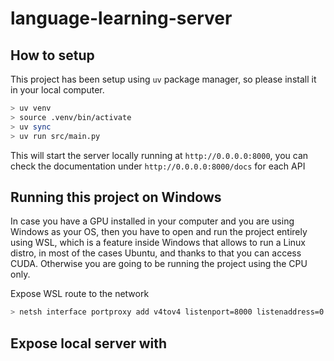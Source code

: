 # language-learning-server


## How to setup

This project has been setup using `uv` package manager, so please install it in your local computer.

```bash
> uv venv
> source .venv/bin/activate
> uv sync
> uv run src/main.py
```

This will start the server locally running at `http://0.0.0.0:8000`, you can check the documentation under `http://0.0.0.0:8000/docs` for each API


## Running this project on Windows

In case you have a GPU installed in your computer and you are using Windows as your OS, then you have to open and run the project entirely using WSL, which is a feature inside Windows that allows to run a Linux distro, in most of the cases Ubuntu, and thanks to that you can access CUDA. Otherwise you are going to be running the project using the CPU only.


Expose WSL route to the network

```bash
> netsh interface portproxy add v4tov4 listenport=8000 listenaddress=0.0.0.0 connectport=8000 connectaddress=172.27.122.158
```

## Expose local server with 

